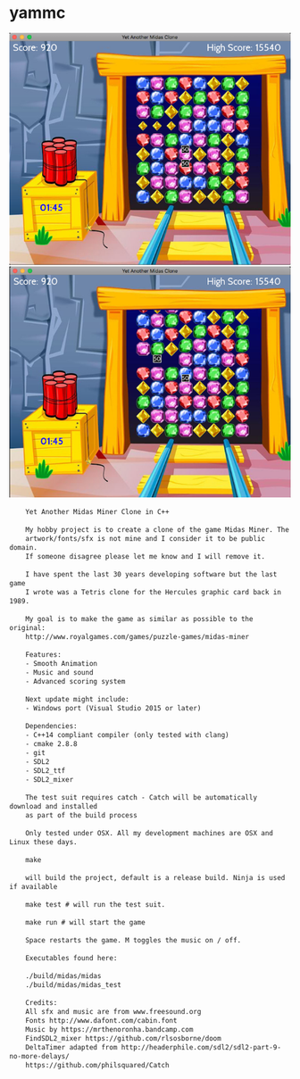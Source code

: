 # yammc

![screenshots](screenshots/midas-demo-1.png)
![screenshots](screenshots/midas-demo-2.png)

        Yet Another Midas Miner Clone in C++

        My hobby project is to create a clone of the game Midas Miner. The
        artwork/fonts/sfx is not mine and I consider it to be public domain.
        If someone disagree please let me know and I will remove it.

        I have spent the last 30 years developing software but the last game
        I wrote was a Tetris clone for the Hercules graphic card back in 1989.

        My goal is to make the game as similar as possible to the original:
        http://www.royalgames.com/games/puzzle-games/midas-miner

        Features:
        - Smooth Animation
        - Music and sound
        - Advanced scoring system

        Next update might include:
        - Windows port (Visual Studio 2015 or later)

        Dependencies:
        - C++14 compliant compiler (only tested with clang)
        - cmake 2.8.8
        - git
        - SDL2
        - SDL2_ttf
        - SDL2_mixer

        The test suit requires catch - Catch will be automatically download and installed
        as part of the build process

        Only tested under OSX. All my development machines are OSX and Linux these days.

        make

        will build the project, default is a release build. Ninja is used if available

        make test # will run the test suit.

        make run # will start the game

        Space restarts the game. M toggles the music on / off.

        Executables found here:

        ./build/midas/midas
        ./build/midas/midas_test

        Credits:
        All sfx and music are from www.freesound.org
        Fonts http://www.dafont.com/cabin.font
        Music by https://mrthenoronha.bandcamp.com
        FindSDL2_mixer https://github.com/rlsosborne/doom
        DeltaTimer adapted from http://headerphile.com/sdl2/sdl2-part-9-no-more-delays/
        https://github.com/philsquared/Catch
